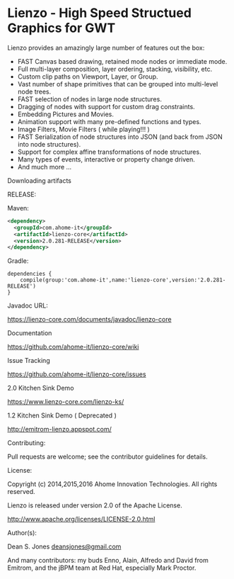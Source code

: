 Lienzo - High Speed Structued Graphics for GWT
======

Lienzo provides an amazingly large number of features out the box:

* FAST Canvas based drawing, retained mode nodes or immediate mode.
* Full multi-layer composition, layer ordering, stacking, visibility, etc.
* Custom clip paths on Viewport, Layer, or Group.
* Vast number of shape primitives that can be grouped into multi-level node trees.
* FAST selection of nodes in large node structures.
* Dragging of nodes with support for custom drag constraints.
* Embedding Pictures and Movies.
* Animation support with many pre-defined functions and types.
* Image Filters, Movie Filters ( while playing!!! )
* FAST Serialization of node structures into JSON (and back from JSON into node structures).
* Support for complex affine transformations of node structures.
* Many types of events, interactive or property change driven.
* And much more ...

Downloading artifacts

RELEASE:

Maven:
```xml
<dependency>
  <groupId>com.ahome-it</groupId>
  <artifactId>lienzo-core</artifactId>
  <version>2.0.281-RELEASE</version>
</dependency>
```
Gradle:
```
dependencies {
    compile(group:'com.ahome-it',name:'lienzo-core',version:'2.0.281-RELEASE')
}
```
Javadoc URL:

https://lienzo-core.com/documents/javadoc/lienzo-core

Documentation

https://github.com/ahome-it/lienzo-core/wiki

Issue Tracking

https://github.com/ahome-it/lienzo-core/issues

2.0 Kitchen Sink Demo	

https://www.lienzo-core.com/lienzo-ks/

1.2 Kitchen Sink Demo ( Deprecated )

http://emitrom-lienzo.appspot.com/

Contributing:

Pull requests are welcome; see the contributor guidelines for details.

License:

Copyright (c) 2014,2015,2016 Ahome Innovation Technologies. All rights reserved.

Lienzo is released under version 2.0 of the Apache License.

http://www.apache.org/licenses/LICENSE-2.0.html

Author(s):

Dean S. Jones
deansjones@gmail.com

And many contributors: my buds Enno, Alain, Alfredo and David from Emitrom, and the jBPM team at Red Hat, especially Mark Proctor.